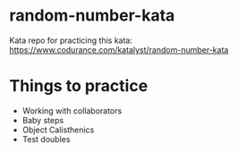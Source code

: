 # random-number-kata
Kata repo for practicing this kata: https://www.codurance.com/katalyst/random-number-kata

# Things to practice
- Working with collaborators
- Baby steps
- Object Calisthenics
- Test doubles
